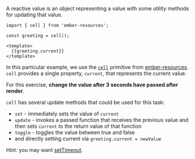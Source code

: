 A reactive value is an object representing a value with some utility methods for updating that value.

```gjs
import { cell } from 'ember-resources';

const greeting = cell();

<template>
  {{greeting.current}}
</template>
```

In this particular example, we use the [`cell`][gh-cell] primitive from [ember-resources][gh-resources].  
`cell` provides a single property, `current`, that represents the current value.

For this exercise, **change the value after 3 seconds have passed after render**.

`cell` has several update methods that could be used for this task:

- `set` - immediately sets the value of `current`
- `update` - invokes a passed function that receives the previous value and then sets `current` to the return value of that function
- `toggle` - toggles the value between true and false
- and directly setting current via `greeting.current = newValue`

Hint: you may want [setTimeout][mdn-setTimeout].

[gh-cell]: https://github.com/NullVoxPopuli/ember-resources/blob/98ee38186a39097465ca97a90a68b9af158e75b2/ember-resources/src/util/cell.ts#L78
[gh-resources]: https://github.com/NullVoxPopuli/ember-resources
[mdn-setTimeout]: https://developer.mozilla.org/en-US/docs/Web/API/setTimeout
